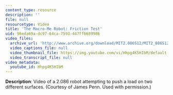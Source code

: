 ```yaml
---
content_type: resource
description: ''
file: null
resourcetype: Video
title: 'The Macro-Me Robot: Friction Test'
uid: 96eda69a-dc97-64ca-7593-447ff6689986
video_files:
  archive_url: 'http://www.archive.org/download/MIT2.086S12/MIT2_086S12_unit3_friction_300k.mp4 '
  video_captions_file: null
  video_thumbnail_file: https://img.youtube.com/vi/Hhpg4K5HIbM/default.jpg
  video_transcript_file: null
video_metadata:
  youtube_id: Hhpg4K5HIbM
---
```


**Description**: Video of a 2.086 robot attempting to push a load on two different surfaces. (Courtesy of James Penn. Used with permission.)